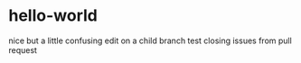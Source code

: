 # hello-world

nice but a little confusing
edit on a child branch
test closing issues from pull request
